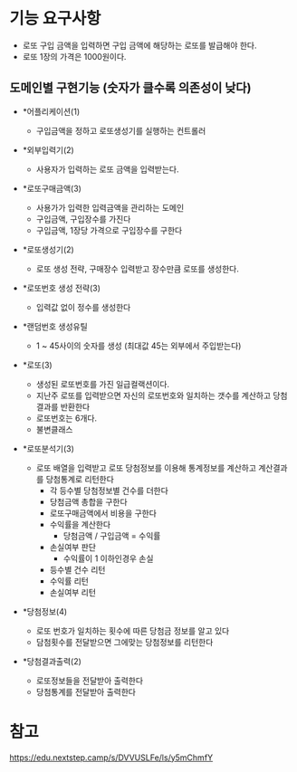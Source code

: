 # 기능 요구사항

- 로또 구입 금액을 입력하면 구입 금액에 해당하는 로또를 발급해야 한다.
- 로또 1장의 가격은 1000원이다.

## 도메인별 구현기능 (숫자가 클수록 의존성이 낮다)

- *어플리케이션(1)
    - 구입금액을 정하고 로또생성기를 실행하는 컨트롤러
- *외부입력기(2)
    - 사용자가 입력하는 로또 금액을 입력받는다.
- *로또구매금액(3)
    - 사용가가 입력한 입력금액을 관리하는 도메인
    - 구입금액, 구입장수를 가진다
    - 구입금액, 1장당 가격으로 구입장수를 구한다
- *로또생성기(2)
    - 로또 생성 전략, 구매장수 입력받고 장수만큼 로또를 생성한다.
- *로또번호 생성 전략(3)
    - 입력값 없이 정수를 생성한다
- *랜덤번호 생성유틸
    - 1 ~ 45사이의 숫자를 생성 (최대값 45는 외부에서 주입받는다)
- *로또(3)
    - 생성된 로또번호를 가진 일급컬랙션이다.
    - 지난주 로또를 입력받으면 자신의 로또번호와 일치하는 갯수를 계산하고 당첨결과를 반환한다
    - 로또번호는 6개다.
    - 불변클래스
- *로또분석기(3)
    - 로또 배열을 입력받고 로또 당첨정보를 이용해 통계정보를 계산하고 계산결과를 당첨통계로 리턴한다
        - 각 등수별 당첨정보별 건수를 더한다
        - 당첨금액 총합을 구한다
        - 로또구매금액에서 비용을 구한다
        - 수익률을 계산한다
            - 당첨금액 / 구입금액 = 수익률
        - 손실여부 판단
            - 수익률이 1 이하인경우 손실
        - 등수별 건수 리턴
        - 수익률 리턴
        - 손실여부 리턴


- *당첨정보(4)
    - 로또 번호가 일치하는 횟수에 따른 당첨금 정보를 알고 있다
    - 담첨횟수를 전달받으면 그에맞는 당첨정보를 리턴한다
- *당첨결과출력(2)
    - 로또정보들을 전달받아 출력한다
    - 당첨통계를 전달받아 출력한다

# 참고

https://edu.nextstep.camp/s/DVVUSLFe/ls/y5mChmfY